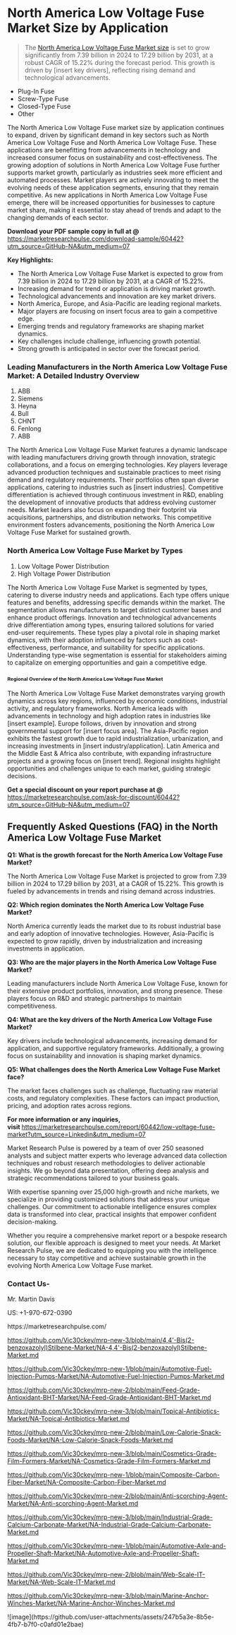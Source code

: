 <h1>North America Low Voltage Fuse Market&nbsp;Size by Application</h1><blockquote><p>The <a href="https://marketresearchpulse.com/download-sample/60442?utm_source=GitHub-NA&amp;utm_medium=07">North America Low Voltage Fuse Market size</a> is set to grow significantly from 7.39 billion in 2024 to 17.29 billion by 2031, at a robust CAGR of 15.22% during the forecast period. This growth is driven by [insert key drivers], reflecting rising demand and technological advancements.</p></blockquote><ul><li>Plug-In Fuse<li> Screw-Type Fuse<li> Closed-Type Fuse<li> Other</li></ul><p>The North America Low Voltage Fuse market size by application continues to expand, driven by significant demand in key sectors such as North America Low Voltage Fuse and North America Low Voltage Fuse. These applications are benefitting from advancements in technology and increased consumer focus on sustainability and cost-effectiveness. The growing adoption of solutions in North America Low Voltage Fuse further supports market growth, particularly as industries seek more efficient and automated processes. Market players are actively innovating to meet the evolving needs of these application segments, ensuring that they remain competitive. As new applications in North America Low Voltage Fuse emerge, there will be increased opportunities for businesses to capture market share, making it essential to stay ahead of trends and adapt to the changing demands of each sector.</p><p><strong>Download your PDF sample copy in full at @ </strong><a href="https://marketresearchpulse.com/download-sample/60442?utm_source=GitHub-NA&amp;utm_medium=07">https://marketresearchpulse.com/download-sample/60442?utm_source=GitHub-NA&amp;utm_medium=07</a></p><p><strong>Key Highlights: </strong></p><ul><li>The North America Low Voltage Fuse Market is expected to grow from 7.39 billion in 2024 to 17.29 billion by 2031, at a CAGR of 15.22%.</li><li>Increasing demand for trend or application is driving market growth.</li><li>Technological advancements and innovation are key market drivers.</li><li>North America, Europe, and Asia-Pacific are leading regional markets.</li><li>Major players are focusing on insert focus area to gain a competitive edge.</li><li>Emerging trends and regulatory frameworks are shaping market dynamics.</li><li>Key challenges include challenge, influencing growth potential.</li><li>Strong growth is anticipated in sector over the forecast period.</li></ul><h3>Leading Manufacturers in the North America Low Voltage Fuse Market: A Detailed Industry Overview</h3><ol><li>ABB</li><li>Siemens</li><li>Heyna</li><li>Bull</li><li>CHNT</li><li>Fenlong</li><li>ABB</li></ol><div class="flex max-w-full flex-col flex-grow"><div class="min-h-8 text-message flex w-full flex-col items-end gap-2 whitespace-normal break-words [.text-message+&amp;]:mt-5" dir="auto" data-message-author-role="assistant" data-message-id="fd8432e4-4910-450d-b182-61b7bfb0a01f" data-message-model-slug="gpt-4o"><div class="flex w-full flex-col gap-1 empty:hidden first:pt-[3px]"><div class="markdown prose w-full break-words dark:prose-invert light"><p>The North America Low Voltage Fuse Market features a dynamic landscape with leading manufacturers driving growth through innovation, strategic collaborations, and a focus on emerging technologies. Key players leverage advanced production techniques and sustainable practices to meet rising demand and regulatory requirements. Their portfolios often span diverse applications, catering to industries such as [insert industries]. Competitive differentiation is achieved through continuous investment in R&amp;D, enabling the development of innovative products that address evolving customer needs. Market leaders also focus on expanding their footprint via acquisitions, partnerships, and distribution networks. This competitive environment fosters advancements, positioning the North America Low Voltage Fuse Market for sustained growth.</p></div></div></div></div><h3>North America Low Voltage Fuse Market by Types</h3><ol><li>Low Voltage Power Distribution<li> High Voltage Power Distribution</li></ol><div class="flex max-w-full flex-col flex-grow"><div class="min-h-8 text-message flex w-full flex-col items-end gap-2 whitespace-normal break-words [.text-message+&amp;]:mt-5" dir="auto" data-message-author-role="assistant" data-message-id="084470be-0bb7-4664-bddf-5156b4f41249" data-message-model-slug="gpt-4o-mini"><div class="flex w-full flex-col gap-1 empty:hidden first:pt-[3px]"><div class="markdown prose w-full break-words dark:prose-invert light"><p>The North America Low Voltage Fuse Market is segmented by types, catering to diverse industry needs and applications. Each type offers unique features and benefits, addressing specific demands within the market. The segmentation allows manufacturers to target distinct customer bases and enhance product offerings. Innovation and technological advancements drive differentiation among types, ensuring tailored solutions for varied end-user requirements. These types play a pivotal role in shaping market dynamics, with their adoption influenced by factors such as cost-effectiveness, performance, and suitability for specific applications. Understanding type-wise segmentation is essential for stakeholders aiming to capitalize on emerging opportunities and gain a competitive edge.</p></div></div></div></div><h3><span style="font-size: 11px;">Regional Overview of the North America Low Voltage Fuse Market</span></h3><div class="flex max-w-full flex-col flex-grow"><div class="min-h-8 text-message flex w-full flex-col items-end gap-2 whitespace-normal break-words [.text-message+&amp;]:mt-5" dir="auto" data-message-author-role="assistant" data-message-id="e9038762-ce64-4e30-91c9-9bd413514231" data-message-model-slug="gpt-4o-mini"><div class="flex w-full flex-col gap-1 empty:hidden first:pt-[3px]"><div class="markdown prose w-full break-words dark:prose-invert light"><p>The North America Low Voltage Fuse Market demonstrates varying growth dynamics across key regions, influenced by economic conditions, industrial activity, and regulatory frameworks. North America leads with advancements in technology and high adoption rates in industries like [insert example]. Europe follows, driven by innovation and strong governmental support for [insert focus area]. The Asia-Pacific region exhibits the fastest growth due to rapid industrialization, urbanization, and increasing investments in [insert industry/application]. Latin America and the Middle East &amp; Africa also contribute, with expanding infrastructure projects and a growing focus on [insert trend]. Regional insights highlight opportunities and challenges unique to each market, guiding strategic decisions.</p></div></div></div></div><p><strong>Get a special discount on your report purchase at @ </strong><a href="https://marketresearchpulse.com/ask-for-discount/60442?utm_source=GitHub-NA&amp;utm_medium=07">https://marketresearchpulse.com/ask-for-discount/60442?utm_source=GitHub-NA&amp;utm_medium=07</a></p><h2>Frequently Asked Questions (FAQ) in the North America Low Voltage Fuse Market</h2><p><strong>Q1: What is the growth forecast for the North America Low Voltage Fuse Market?</strong></p><p>The North America Low Voltage Fuse Market is projected to grow from 7.39 billion in 2024 to 17.29 billion by 2031, at a CAGR of 15.22%. This growth is fueled by advancements in trends and rising demand across industries.</p><p><strong>Q2: Which region dominates the North America Low Voltage Fuse Market?</strong></p><p>North America currently leads the market due to its robust industrial base and early adoption of innovative technologies. However, Asia-Pacific is expected to grow rapidly, driven by industrialization and increasing investments in application.</p><p><strong>Q3: Who are the major players in the North America Low Voltage Fuse Market?</strong></p><p>Leading manufacturers include North America Low Voltage Fuse, known for their extensive product portfolios, innovation, and strong presence. These players focus on R&amp;D and strategic partnerships to maintain competitiveness.</p><p><strong>Q4: What are the key drivers of the North America Low Voltage Fuse Market?</strong></p><p>Key drivers include technological advancements, increasing demand for application, and supportive regulatory frameworks. Additionally, a growing focus on sustainability and innovation is shaping market dynamics.</p><p><strong>Q5: What challenges does the North America Low Voltage Fuse Market face?</strong></p><p>The market faces challenges such as challenge, fluctuating raw material costs, and regulatory complexities. These factors can impact production, pricing, and adoption rates across regions.</p><p><strong>For more information or any inquiries, visit&nbsp;</strong><a href="https://marketresearchpulse.com/report/60442/low-voltage-fuse-market?utm_source=Linkedin&utm_medium=07">https://marketresearchpulse.com/report/60442/low-voltage-fuse-market?utm_source=Linkedin&utm_medium=07</a></p><p>Market Research Pulse is powered by a team of over 250 seasoned analysts and subject matter experts who leverage advanced data collection techniques and robust research methodologies to deliver actionable insights. We go beyond data presentation, offering deep analysis and strategic recommendations tailored to your business goals.</p><p>With expertise spanning over 25,000 high-growth and niche markets, we specialize in providing customized solutions that address your unique challenges. Our commitment to actionable intelligence ensures complex data is transformed into clear, practical insights that empower confident decision-making.</p><p>Whether you require a comprehensive market report or a bespoke research solution, our flexible approach is designed to meet your needs. At Market Research Pulse, we are dedicated to equipping you with the intelligence necessary to stay competitive and achieve sustainable growth in the evolving North America Low Voltage Fuse market.</p><h3><strong>Contact Us-</strong></h3><p>Mr. Martin Davis</p><p>US: +1-970-672-0390</p><p>https://marketresearchpulse.com/</p><p><a href="https://github.com/Vic30ckey/mrp-new-3/blob/main/4,4'-Bis(2-benzoxazolyl)Stilbene-Market/NA-4,4'-Bis(2-benzoxazolyl)Stilbene-Market.md">https://github.com/Vic30ckey/mrp-new-3/blob/main/4,4'-Bis(2-benzoxazolyl)Stilbene-Market/NA-4,4'-Bis(2-benzoxazolyl)Stilbene-Market.md</a></p><p><a href="https://github.com/Vic30ckey/mrp-new-1/blob/main/Automotive-Fuel-Injection-Pumps-Market/NA-Automotive-Fuel-Injection-Pumps-Market.md">https://github.com/Vic30ckey/mrp-new-1/blob/main/Automotive-Fuel-Injection-Pumps-Market/NA-Automotive-Fuel-Injection-Pumps-Market.md</a></p><p><a href="https://github.com/Vic30ckey/mrp-new-2/blob/main/Feed-Grade-Antioxidant-BHT-Market/NA-Feed-Grade-Antioxidant-BHT-Market.md">https://github.com/Vic30ckey/mrp-new-2/blob/main/Feed-Grade-Antioxidant-BHT-Market/NA-Feed-Grade-Antioxidant-BHT-Market.md</a></p><p><a href="https://github.com/Vic30ckey/mrp-new-3/blob/main/Topical-Antibiotics-Market/NA-Topical-Antibiotics-Market.md">https://github.com/Vic30ckey/mrp-new-3/blob/main/Topical-Antibiotics-Market/NA-Topical-Antibiotics-Market.md</a></p><p><a href="https://github.com/Vic30ckey/mrp-new-2/blob/main/Low-Calorie-Snack-Foods-Market/NA-Low-Calorie-Snack-Foods-Market.md">https://github.com/Vic30ckey/mrp-new-2/blob/main/Low-Calorie-Snack-Foods-Market/NA-Low-Calorie-Snack-Foods-Market.md</a></p><p><a href="https://github.com/Vic30ckey/mrp-new-3/blob/main/Cosmetics-Grade-Film-Formers-Market/NA-Cosmetics-Grade-Film-Formers-Market.md">https://github.com/Vic30ckey/mrp-new-3/blob/main/Cosmetics-Grade-Film-Formers-Market/NA-Cosmetics-Grade-Film-Formers-Market.md</a></p><p><a href="https://github.com/Vic30ckey/mrp-new-1/blob/main/Composite-Carbon-Fiber-Market/NA-Composite-Carbon-Fiber-Market.md">https://github.com/Vic30ckey/mrp-new-1/blob/main/Composite-Carbon-Fiber-Market/NA-Composite-Carbon-Fiber-Market.md</a></p><p><a href="https://github.com/Vic30ckey/mrp-new-2/blob/main/Anti-scorching-Agent-Market/NA-Anti-scorching-Agent-Market.md">https://github.com/Vic30ckey/mrp-new-2/blob/main/Anti-scorching-Agent-Market/NA-Anti-scorching-Agent-Market.md</a></p><p><a href="https://github.com/Vic30ckey/mrp-new-3/blob/main/Industrial-Grade-Calcium-Carbonate-Market/NA-Industrial-Grade-Calcium-Carbonate-Market.md">https://github.com/Vic30ckey/mrp-new-3/blob/main/Industrial-Grade-Calcium-Carbonate-Market/NA-Industrial-Grade-Calcium-Carbonate-Market.md</a></p><p><a href="https://github.com/Vic30ckey/mrp-new-1/blob/main/Automotive-Axle-and-Propeller-Shaft-Market/NA-Automotive-Axle-and-Propeller-Shaft-Market.md">https://github.com/Vic30ckey/mrp-new-1/blob/main/Automotive-Axle-and-Propeller-Shaft-Market/NA-Automotive-Axle-and-Propeller-Shaft-Market.md</a></p><p><a href="https://github.com/Vic30ckey/mrp-new-2/blob/main/Web-Scale-IT-Market/NA-Web-Scale-IT-Market.md">https://github.com/Vic30ckey/mrp-new-2/blob/main/Web-Scale-IT-Market/NA-Web-Scale-IT-Market.md</a></p><p><a href="https://github.com/Vic30ckey/mrp-new-3/blob/main/Marine-Anchor-Winches-Market/NA-Marine-Anchor-Winches-Market.md">https://github.com/Vic30ckey/mrp-new-3/blob/main/Marine-Anchor-Winches-Market/NA-Marine-Anchor-Winches-Market.md</a></p>
![image](https://github.com/user-attachments/assets/247b5a3e-8b5e-4fb7-b7f0-c0afd01e2bae)
